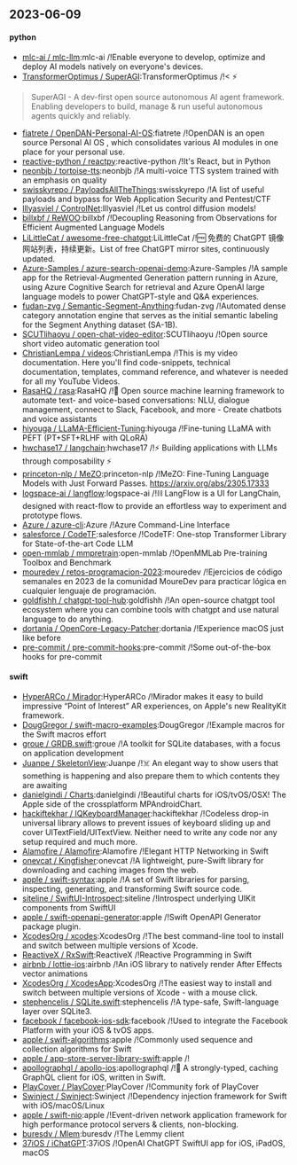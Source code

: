 ## 2023-06-09

#### python
* [mlc-ai / mlc-llm](https://github.com/mlc-ai/mlc-llm):mlc-ai /!Enable everyone to develop, optimize and deploy AI models natively on everyone's devices.
* [TransformerOptimus / SuperAGI](https://github.com/TransformerOptimus/SuperAGI):TransformerOptimus /!<
⚡️
> SuperAGI - A dev-first open source autonomous AI agent framework. Enabling developers to build, manage & run useful autonomous agents quickly and reliably.
* [fiatrete / OpenDAN-Personal-AI-OS](https://github.com/fiatrete/OpenDAN-Personal-AI-OS):fiatrete /!OpenDAN is an open source Personal AI OS , which consolidates various AI modules in one place for your personal use.
* [reactive-python / reactpy](https://github.com/reactive-python/reactpy):reactive-python /!It's React, but in Python
* [neonbjb / tortoise-tts](https://github.com/neonbjb/tortoise-tts):neonbjb /!A multi-voice TTS system trained with an emphasis on quality
* [swisskyrepo / PayloadsAllTheThings](https://github.com/swisskyrepo/PayloadsAllTheThings):swisskyrepo /!A list of useful payloads and bypass for Web Application Security and Pentest/CTF
* [lllyasviel / ControlNet](https://github.com/lllyasviel/ControlNet):lllyasviel /!Let us control diffusion models!
* [billxbf / ReWOO](https://github.com/billxbf/ReWOO):billxbf /!Decoupling Reasoning from Observations for Efficient Augmented Language Models
* [LiLittleCat / awesome-free-chatgpt](https://github.com/LiLittleCat/awesome-free-chatgpt):LiLittleCat /!🆓
免费的 ChatGPT 镜像网站列表，持续更新。List of free ChatGPT mirror sites, continuously updated.
* [Azure-Samples / azure-search-openai-demo](https://github.com/Azure-Samples/azure-search-openai-demo):Azure-Samples /!A sample app for the Retrieval-Augmented Generation pattern running in Azure, using Azure Cognitive Search for retrieval and Azure OpenAI large language models to power ChatGPT-style and Q&A experiences.
* [fudan-zvg / Semantic-Segment-Anything](https://github.com/fudan-zvg/Semantic-Segment-Anything):fudan-zvg /!Automated dense category annotation engine that serves as the initial semantic labeling for the Segment Anything dataset (SA-1B).
* [SCUTlihaoyu / open-chat-video-editor](https://github.com/SCUTlihaoyu/open-chat-video-editor):SCUTlihaoyu /!Open source short video automatic generation tool
* [ChristianLempa / videos](https://github.com/ChristianLempa/videos):ChristianLempa /!This is my video documentation. Here you'll find code-snippets, technical documentation, templates, command reference, and whatever is needed for all my YouTube Videos.
* [RasaHQ / rasa](https://github.com/RasaHQ/rasa):RasaHQ /!💬
Open source machine learning framework to automate text- and voice-based conversations: NLU, dialogue management, connect to Slack, Facebook, and more - Create chatbots and voice assistants
* [hiyouga / LLaMA-Efficient-Tuning](https://github.com/hiyouga/LLaMA-Efficient-Tuning):hiyouga /!Fine-tuning LLaMA with PEFT (PT+SFT+RLHF with QLoRA)
* [hwchase17 / langchain](https://github.com/hwchase17/langchain):hwchase17 /!⚡
Building applications with LLMs through composability
⚡
* [princeton-nlp / MeZO](https://github.com/princeton-nlp/MeZO):princeton-nlp /!MeZO: Fine-Tuning Language Models with Just Forward Passes. https://arxiv.org/abs/2305.17333
* [logspace-ai / langflow](https://github.com/logspace-ai/langflow):logspace-ai /!⛓️
LangFlow is a UI for LangChain, designed with react-flow to provide an effortless way to experiment and prototype flows.
* [Azure / azure-cli](https://github.com/Azure/azure-cli):Azure /!Azure Command-Line Interface
* [salesforce / CodeTF](https://github.com/salesforce/CodeTF):salesforce /!CodeTF: One-stop Transformer Library for State-of-the-art Code LLM
* [open-mmlab / mmpretrain](https://github.com/open-mmlab/mmpretrain):open-mmlab /!OpenMMLab Pre-training Toolbox and Benchmark
* [mouredev / retos-programacion-2023](https://github.com/mouredev/retos-programacion-2023):mouredev /!Ejercicios de código semanales en 2023 de la comunidad MoureDev para practicar lógica en cualquier lenguaje de programación.
* [goldfishh / chatgpt-tool-hub](https://github.com/goldfishh/chatgpt-tool-hub):goldfishh /!An open-source chatgpt tool ecosystem where you can combine tools with chatgpt and use natural language to do anything.
* [dortania / OpenCore-Legacy-Patcher](https://github.com/dortania/OpenCore-Legacy-Patcher):dortania /!Experience macOS just like before
* [pre-commit / pre-commit-hooks](https://github.com/pre-commit/pre-commit-hooks):pre-commit /!Some out-of-the-box hooks for pre-commit

#### swift
* [HyperARCo / Mirador](https://github.com/HyperARCo/Mirador):HyperARCo /!Mirador makes it easy to build impressive “Point of Interest” AR experiences, on Apple's new RealityKit framework.
* [DougGregor / swift-macro-examples](https://github.com/DougGregor/swift-macro-examples):DougGregor /!Example macros for the Swift macros effort
* [groue / GRDB.swift](https://github.com/groue/GRDB.swift):groue /!A toolkit for SQLite databases, with a focus on application development
* [Juanpe / SkeletonView](https://github.com/Juanpe/SkeletonView):Juanpe /!☠️
An elegant way to show users that something is happening and also prepare them to which contents they are awaiting
* [danielgindi / Charts](https://github.com/danielgindi/Charts):danielgindi /!Beautiful charts for iOS/tvOS/OSX! The Apple side of the crossplatform MPAndroidChart.
* [hackiftekhar / IQKeyboardManager](https://github.com/hackiftekhar/IQKeyboardManager):hackiftekhar /!Codeless drop-in universal library allows to prevent issues of keyboard sliding up and cover UITextField/UITextView. Neither need to write any code nor any setup required and much more.
* [Alamofire / Alamofire](https://github.com/Alamofire/Alamofire):Alamofire /!Elegant HTTP Networking in Swift
* [onevcat / Kingfisher](https://github.com/onevcat/Kingfisher):onevcat /!A lightweight, pure-Swift library for downloading and caching images from the web.
* [apple / swift-syntax](https://github.com/apple/swift-syntax):apple /!A set of Swift libraries for parsing, inspecting, generating, and transforming Swift source code.
* [siteline / SwiftUI-Introspect](https://github.com/siteline/SwiftUI-Introspect):siteline /!Introspect underlying UIKit components from SwiftUI
* [apple / swift-openapi-generator](https://github.com/apple/swift-openapi-generator):apple /!Swift OpenAPI Generator package plugin.
* [XcodesOrg / xcodes](https://github.com/XcodesOrg/xcodes):XcodesOrg /!The best command-line tool to install and switch between multiple versions of Xcode.
* [ReactiveX / RxSwift](https://github.com/ReactiveX/RxSwift):ReactiveX /!Reactive Programming in Swift
* [airbnb / lottie-ios](https://github.com/airbnb/lottie-ios):airbnb /!An iOS library to natively render After Effects vector animations
* [XcodesOrg / XcodesApp](https://github.com/XcodesOrg/XcodesApp):XcodesOrg /!The easiest way to install and switch between multiple versions of Xcode - with a mouse click.
* [stephencelis / SQLite.swift](https://github.com/stephencelis/SQLite.swift):stephencelis /!A type-safe, Swift-language layer over SQLite3.
* [facebook / facebook-ios-sdk](https://github.com/facebook/facebook-ios-sdk):facebook /!Used to integrate the Facebook Platform with your iOS & tvOS apps.
* [apple / swift-algorithms](https://github.com/apple/swift-algorithms):apple /!Commonly used sequence and collection algorithms for Swift
* [apple / app-store-server-library-swift](https://github.com/apple/app-store-server-library-swift):apple /!
* [apollographql / apollo-ios](https://github.com/apollographql/apollo-ios):apollographql /!📱
A strongly-typed, caching GraphQL client for iOS, written in Swift.
* [PlayCover / PlayCover](https://github.com/PlayCover/PlayCover):PlayCover /!Community fork of PlayCover
* [Swinject / Swinject](https://github.com/Swinject/Swinject):Swinject /!Dependency injection framework for Swift with iOS/macOS/Linux
* [apple / swift-nio](https://github.com/apple/swift-nio):apple /!Event-driven network application framework for high performance protocol servers & clients, non-blocking.
* [buresdv / Mlem](https://github.com/buresdv/Mlem):buresdv /!The Lemmy client
* [37iOS / iChatGPT](https://github.com/37iOS/iChatGPT):37iOS /!OpenAI ChatGPT SwiftUI app for iOS, iPadOS, macOS
